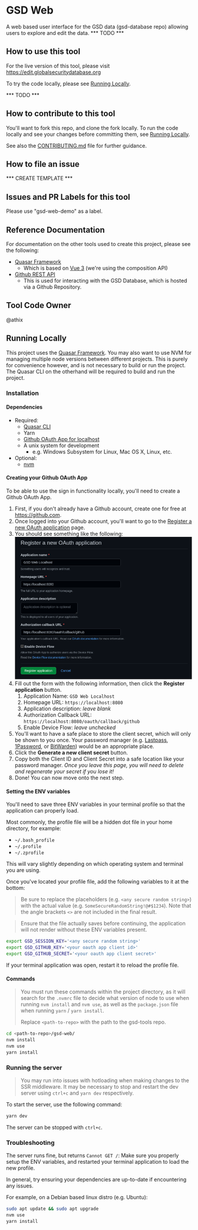 # GSD Web

A web based user interface for the GSD data (gsd-database repo) allowing users to explore and edit the data. *** TODO ***

## How to use this tool

For the live version of this tool, please visit https://edit.globalsecuritydatabase.org

To try the code locally, please see [Running Locally](#running-locally).

*** TODO ***

## How to contribute to this tool

You'll want to fork this repo, and clone the fork locally. To run the code locally and see your changes before committing them, see [Running Locally](#running-locally).

See also the [CONTRIBUTING.md](../CONTRIBUTING.md) file for further guidance.

## How to file an issue

*** CREATE TEMPLATE ***

## Issues and PR Labels for this tool

Please use "gsd-web-demo" as a label.

## Reference Documentation

For documentation on the other tools used to create this project, please see the following:

- [Quasar Framework](https://quasar.dev)
	- Which is based on [Vue 3](https://vuejs.org/guide/introduction.html) (we're using the composition API)
- [Github REST API](https://docs.github.com/en/rest/guides/getting-started-with-the-rest-api)
	- This is used for interacting with the GSD Database, which is hosted via a Github Repository.

## Tool Code Owner

@athix

## Running Locally

This project uses the [Quasar Framework](https://quasar.dev). You may also want to use NVM for managing multiple node versions between different projects. This is purely for convenience however, and is not necessary to build or run the project. The Quasar CLI on the otherhand will be required to build and run the project.

### Installation

#### Dependencies

- Required:
	- [Quasar CLI](https://quasar.dev/start/quasar-cli)
	- Yarn
	- [Github OAuth App for localhost](#creating-your-github-oauth-app)
	- A unix system for development
		- e.g. Windows Subsystem for Linux, Mac OS X, Linux, etc.
- Optional:
	- [nvm](https://github.com/nvm-sh/nvm#installing-and-updating)

#### Creating your Github OAuth App

To be able to use the sign in functionality locally, you'll need to create a Github OAuth App.

1. First, if you don't already have a Github account, create one for free at https://github.com.
2. Once logged into your Github account, you'll want to go to the [Register a new OAuth application](https://github.com/settings/applications/new) page.
3. You should see something like the following: ![Register a new OAuth application](Register%20a%20new%20OAuth%20application.png)
4. Fill out the form with the following information, then click the **Register application** button.
	1. Application Name: `GSD Web Localhost`
	2. Homepage URL: `https://localhost:8080`
	3. Application description: _leave blank_
	4. Authorization Callback URL: `https://localhost:8080/oauth/callback/github`
	5. Enable Device Flow: _leave unchecked_
4. You'll want to have a safe place to store the client secret, which will only be shown to you once. Your password manager (e.g. [Lastpass](https://www.lastpass.com/), [1Password](https://1password.com/), or [BitWarden](https://bitwarden.com/)) would be an appropriate place.
5. Click the **Generate a new client secret** button.
6. Copy both the Client ID and Client Secret into a safe location like your password manager. *Once you leave this page, you will need to delete and regenerate your secret if you lose it!*
7. Done! You can now move onto the next step.

#### Setting the ENV variables

You'll need to save three ENV variables in your terminal profile so that the application can properly load.

Most commonly, the profile file will be a hidden dot file in your home directory, for example:

- `~/.bash_profile`
- `~/.profile`
- `~/.zprofile`

This will vary slightly depending on which operating system and terminal you are using.

Once you've located your profile file, add the following variables to it at the bottom:

> Be sure to replace the placeholders (e.g. `<any secure random string>`) with the actual value (e.g. `SomeSecureRandomString!@#$1234`). Note that the angle brackets `<>` are not included in the final result.

> Ensure that the file actually saves before continuing, the application will not render without these ENV variables present.

```bash
export GSD_SESSION_KEY='<any secure random string>'
export GSD_GITHUB_KEY='<your oauth app client id>'
export GSD_GITHUB_SECRET='<your oauth app client secret>'
```

If your terminal application was open, restart it to reload the profile file.

#### Commands

> You must run these commands within the project directory, as it will search for the `.nvmrc` file to decide what version of node to use when running `nvm install` and `nvm use`, as well as the `package.json` file when running `yarn` / `yarn install`.
>
> Replace `<path-to-repo>` with the path to the gsd-tools repo.

```bash
cd <path-to-repo>/gsd-web/
nvm install
nvm use
yarn install
```

### Running the server

> You may run into issues with hotloading when making changes to the SSR middleware. It may be necessary to stop and restart the dev server using `ctrl+c` and `yarn dev` respectively.

To start the server, use the following command:

```bash
yarn dev
```

The server can be stopped with `ctrl+c`.

### Troubleshooting

The server runs fine, but returns `Cannot GET /`: Make sure you properly setup the ENV variables, and restarted your terminal application to load the new profile.

In general, try ensuring your dependencies are up-to-date if encountering any issues.

For example, on a Debian based linux distro (e.g. Ubuntu):

```bash
sudo apt update && sudo apt upgrade
nvm use
yarn install
```
